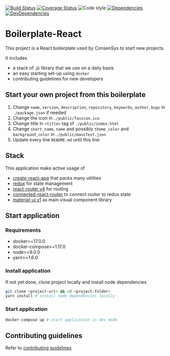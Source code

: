 [![Build Status](https://img.shields.io/travis/ConsenSys/boilerplate-react.svg)](https://travis-ci.org/ConsenSys/boilerplate-react)
[![Coverage Status](https://img.shields.io/codecov/c/github/ConsenSys/boilerplate-react/master.svg)](https://codecov.io/gh/ConsenSys/boilerplate-react/branch/master)
![Code style](https://img.shields.io/badge/code_style-prettier-ff69b4.svg)
[![Dependencies](https://img.shields.io/david/ConsenSys/boilerplate-react.svg)](https://david-dm.org/ConsenSys/boilerplate-react)
[![DevDependencies](https://img.shields.io/david/dev/ConsenSys/boilerplate-react.svg)](https://david-dm.org/ConsenSys/boilerplate-react?type=dev)

# Boilerplate-React

This project is a React boilerplate used by ConsenSys to start new projects. 

It includes 

- a stack of *.js* library that we use on a daily basis
- an easy starting set-up using ``docker``
- contributing guidelines for new developers

## Start your own project from this boilerplate

1. Change ```name```, ```version```, ```description```, ```repository```, ```keywords```, ```author```, ```bugs``` in ```./package.json``` if needed
2. Change the icon in ```./public/favicon.ico```
3. Change title in ```<title>``` tag of ```./public/index.html```
4. Change ```short_name```, ```name``` and possibly ```theme_color``` and ```background_color``` in ```./public/manifest.json```
5. Update every line ```README.md``` until this line

## Stack

This application make active usage of

- [create-react-app](https://github.com/facebookincubator/create-react-app) that packs many utilities
- [redux](https://redux.js.org) for state management
- [react-router v4](https://reacttraining.com/react-router/) for routing
- [connected-react-router](https://github.com/supasate/connected-react-router) to connect router to redux state
- [material-ui v1](https://material-ui.com/) as main visual component library

## Start application

### Requirements

- docker>=17.0.0
- docker-compose>=1.17.0
- node>=9.0.0
- yarn>=1.6.0

### Install application

If not yet done, clone project locally and install node dependencies

```bash
git clone <project-url> && cd <project-folder>
yarn install # install node dependencies locally
```

### Start application

```bash
docker-compose up # start application in dev mode
```

## Contributing guidelines

Refer to [contributing guidelines](CONTRIBUTING.md)
